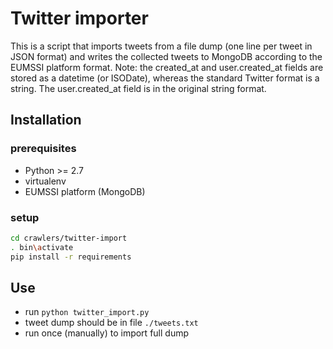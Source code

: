 # Twitter importer

This is a script that imports tweets from a file dump (one line per tweet in JSON format) and writes the collected tweets to MongoDB according to the EUMSSI platform format.
Note: the created_at and user.created_at fields are stored as a datetime (or ISODate), whereas the standard Twitter format is a string. The user.created_at field is in the original string format.

## Installation

### prerequisites
- Python >= 2.7  
- virtualenv  
- EUMSSI platform (MongoDB)

### setup
```bash
cd crawlers/twitter-import
. bin\activate
pip install -r requirements
```

## Use
- run `python twitter_import.py`
 - tweet dump should be in file `./tweets.txt`
 - run once (manually) to import full dump
